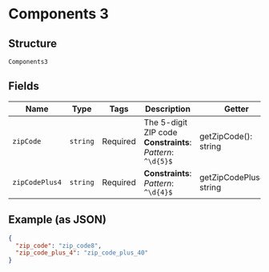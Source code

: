 
# Components 3

## Structure

`Components3`

## Fields

| Name | Type | Tags | Description | Getter | Setter |
|  --- | --- | --- | --- | --- | --- |
| `zipCode` | `string` | Required | The 5-digit ZIP code<br>**Constraints**: *Pattern*: `^\d{5}$` | getZipCode(): string | setZipCode(string zipCode): void |
| `zipCodePlus4` | `string` | Required | **Constraints**: *Pattern*: `^\d{4}$` | getZipCodePlus4(): string | setZipCodePlus4(string zipCodePlus4): void |

## Example (as JSON)

```json
{
  "zip_code": "zip_code8",
  "zip_code_plus_4": "zip_code_plus_40"
}
```

